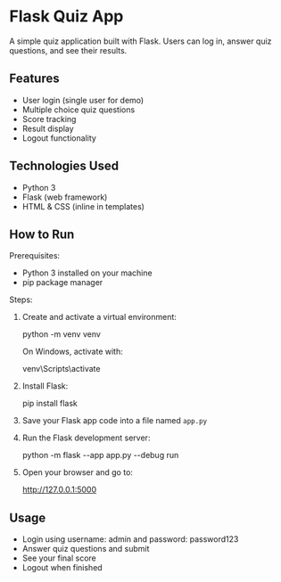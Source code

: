 Flask Quiz App
==============

A simple quiz application built with Flask. Users can log in, answer quiz questions, and see their results.

Features
--------

- User login (single user for demo)
- Multiple choice quiz questions
- Score tracking
- Result display
- Logout functionality

Technologies Used
-----------------

- Python 3
- Flask (web framework)
- HTML & CSS (inline in templates)

How to Run
----------

Prerequisites:

- Python 3 installed on your machine
- pip package manager

Steps:

1. Create and activate a virtual environment:

   python -m venv venv

   On Windows, activate with:

   venv\Scripts\activate

2. Install Flask:

   pip install flask

3. Save your Flask app code into a file named `app.py`

4. Run the Flask development server:

   python -m flask --app app.py --debug run

5. Open your browser and go to:

   http://127.0.0.1:5000

Usage
-----

- Login using username: admin and password: password123
- Answer quiz questions and submit
- See your final score
- Logout when finished


